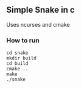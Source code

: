 ## Simple Snake in c

Uses ncurses and cmake

### How to run
```
cd snake
mkdir build
cd build
cmake ..
make
./snake
```
